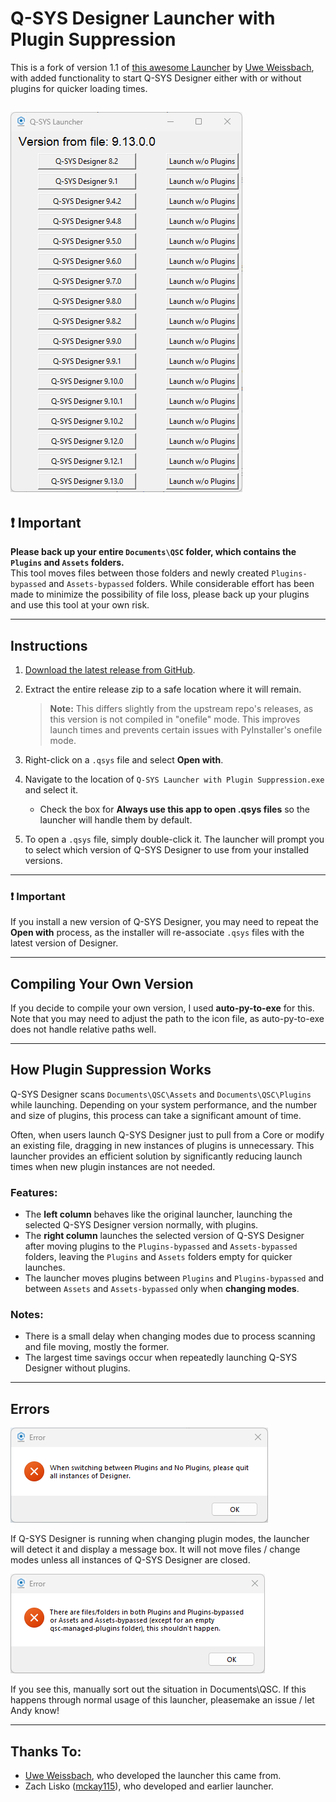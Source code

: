 # Q-SYS Designer Launcher with Plugin Suppression  

This is a fork of version 1.1 of [this awesome Launcher](https://github.com/UW-WMW/QSYS-Launcher) by [Uwe Weissbach](https://github.com/UW-WMW), with added functionality to start Q-SYS Designer either with or without plugins for quicker loading times.

![main screenshot](screenshots/screen_main.png)
---

## :exclamation: Important  

**Please back up your entire `Documents\QSC` folder, which contains the `Plugins` and `Assets` folders.**  
This tool moves files between those folders and newly created `Plugins-bypassed` and `Assets-bypassed` folders. While considerable effort has been made to minimize the possibility of file loss, please back up your plugins and use this tool at your own risk.

---

## Instructions  

1. [Download the latest release from GitHub](https://github.com/BoomboxAV/QSYS-Launcher/releases).  

2. Extract the entire release zip to a safe location where it will remain.  
   > **Note:** This differs slightly from the upstream repo's releases, as this version is not compiled in "onefile" mode. This improves launch times and prevents certain issues with PyInstaller's onefile mode.  

3. Right-click on a `.qsys` file and select **Open with**.  

4. Navigate to the location of `Q-SYS Launcher with Plugin Suppression.exe` and select it.  
   - Check the box for **Always use this app to open .qsys files** so the launcher will handle them by default.  

5. To open a `.qsys` file, simply double-click it. The launcher will prompt you to select which version of Q-SYS Designer to use from your installed versions.  

---

### :exclamation: Important  
If you install a new version of Q-SYS Designer, you may need to repeat the **Open with** process, as the installer will re-associate `.qsys` files with the latest version of Designer.  

---

## Compiling Your Own Version  

If you decide to compile your own version, I used **auto-py-to-exe** for this. Note that you may need to adjust the path to the icon file, as auto-py-to-exe does not handle relative paths well.

---

## How Plugin Suppression Works  

Q-SYS Designer scans `Documents\QSC\Assets` and `Documents\QSC\Plugins` while launching. Depending on your system performance, and the number and size of plugins, this process can take a significant amount of time.  

Often, when users launch Q-SYS Designer just to pull from a Core or modify an existing file, dragging in new instances of plugins is unnecessary. This launcher provides an efficient solution by significantly reducing launch times when new plugin instances are not needed.  

### Features:  
- The **left column** behaves like the original launcher, launching the selected Q-SYS Designer version normally, with plugins.  
- The **right column** launches the selected version of Q-SYS Designer after moving plugins to the `Plugins-bypassed` and `Assets-bypassed` folders, leaving the `Plugins` and `Assets` folders empty for quicker launches.  
- The launcher moves plugins between `Plugins` and `Plugins-bypassed` and between `Assets` and `Assets-bypassed` only when **changing modes**.  

### Notes:  
- There is a small delay when changing modes due to process scanning and file moving, mostly the former.  
- The largest time savings occur when repeatedly launching Q-SYS Designer without plugins.  

---

## Errors
![Designer is running error](screenshots/error_please_quit.png)


If Q-SYS Designer is running when changing plugin modes, the launcher will detect it and display a message box. It will not move files / change modes unless all instances of Q-SYS Designer are closed.


![Files in both folders error](screenshots/error_files.png)


If you see this, manually sort out the situation in Documents\QSC.  If this happens through normal usage of this launcher, pleasemake an issue / let Andy know!

---

## Thanks To:  

- [Uwe Weissbach](https://github.com/UW-WMW), who developed the launcher this came from.  
- Zach Lisko ([mckay115](https://github.com/mckay115)), who developed and earlier launcher.  

